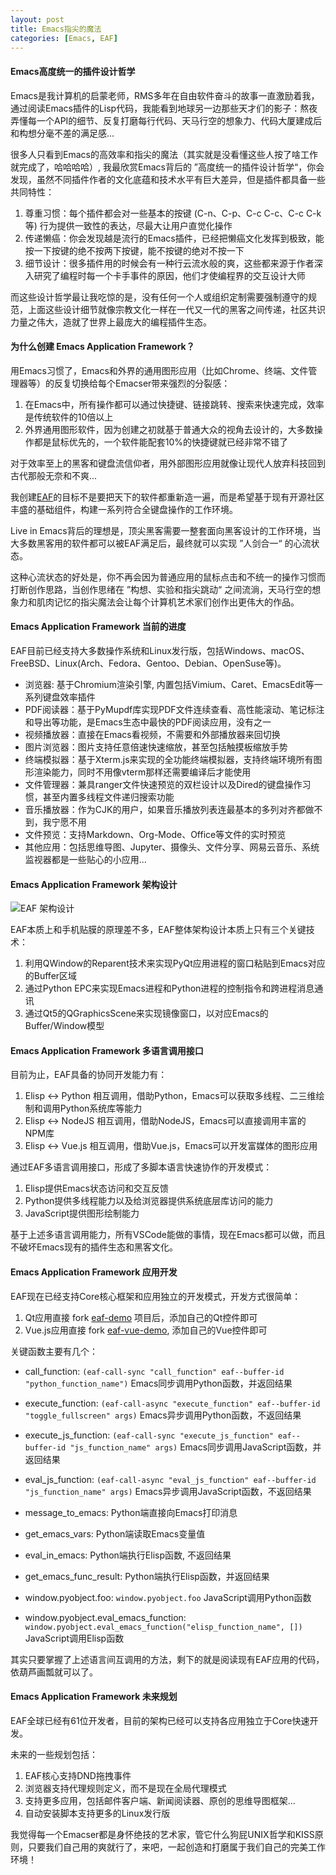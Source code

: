```yaml
---
layout: post
title: Emacs指尖的魔法
categories: [Emacs, EAF]
---
```


#### Emacs高度统一的插件设计哲学
Emacs是我计算机的启蒙老师，RMS多年在自由软件奋斗的故事一直激励着我，通过阅读Emacs插件的Lisp代码，我能看到地球另一边那些天才们的影子：熬夜弄懂每一个API的细节、反复打磨每行代码、天马行空的想象力、代码大厦建成后和构想分毫不差的满足感...

很多人只看到Emacs的高效率和指尖的魔法（其实就是没看懂这些人按了啥工作就完成了，哈哈哈哈）, 我最欣赏Emacs背后的 ”高度统一的插件设计哲学“，你会发现，虽然不同插件作者的文化底蕴和技术水平有巨大差异，但是插件都具备一些共同特性：
1. 尊重习惯：每个插件都会对一些基本的按键 (C-n、C-p、C-c C-c、C-c C-k 等) 行为提供一致性的表达，尽最大让用户直觉化操作
2. 传递懒癌：你会发现越是流行的Emacs插件，已经把懒癌文化发挥到极致，能按一下按键的绝不按两下按键，能不按键的绝对不按一下
3. 细节设计：很多插件用的时候会有一种行云流水般的爽，这些都来源于作者深入研究了编程时每一个卡手事件的原因，他们才使编程界的交互设计大师

而这些设计哲学最让我吃惊的是，没有任何一个人或组织定制需要强制遵守的规范，上面这些设计细节就像宗教文化一样在一代又一代的黑客之间传递，社区共识力量之伟大，造就了世界上最庞大的编程插件生态。

#### 为什么创建 Emacs Application Framework？
用Emacs习惯了，Emacs和外界的通用图形应用（比如Chrome、终端、文件管理器等）的反复切换给每个Emacser带来强烈的分裂感：
1. 在Emacs中，所有操作都可以通过快捷键、链接跳转、搜索来快速完成，效率是传统软件的10倍以上
2. 外界通用图形软件，因为创建之初就基于普通大众的视角去设计的，大多数操作都是鼠标优先的，一个软件能配套10%的快捷键就已经非常不错了

对于效率至上的黑客和键盘流信仰者，用外部图形应用就像让现代人放弃科技回到古代那般无奈和不爽...

我创建[EAF](https://github.com/emacs-eaf/emacs-application-framework/blob/master/README.zh-CN.md)的目标不是要把天下的软件都重新造一遍，而是希望基于现有开源社区丰盛的基础组件，构建一系列符合全键盘操作的工作环境。

Live in Emacs背后的理想是，顶尖黑客需要一整套面向黑客设计的工作环境，当大多数黑客用的软件都可以被EAF满足后，最终就可以实现 ”人剑合一“ 的心流状态。

这种心流状态的好处是，你不再会因为普通应用的鼠标点击和不统一的操作习惯而打断创作思路，当创作思绪在 ”构想、实验和指尖跳动“ 之间流淌，天马行空的想象力和肌肉记忆的指尖魔法会让每个计算机艺术家们创作出更伟大的作品。

#### Emacs Application Framework 当前的进度
EAF目前已经支持大多数操作系统和Linux发行版，包括Windows、macOS、FreeBSD、Linux(Arch、Fedora、Gentoo、Debian、OpenSuse等)。

* 浏览器: 基于Chromium渲染引擎, 内置包括Vimium、Caret、EmacsEdit等一系列键盘效率插件
* PDF阅读器：基于PyMupdf库实现PDF文件连续查看、高性能滚动、笔记标注和导出等功能，是Emacs生态中最快的PDF阅读应用，没有之一
* 视频播放器：直接在Emacs看视频，不需要和外部播放器来回切换
* 图片浏览器：图片支持任意倍速快速缩放，甚至包括触摸板缩放手势
* 终端模拟器：基于Xterm.js来实现的全功能终端模拟器，支持终端环境所有图形渲染能力，同时不用像vterm那样还需要编译后才能使用
* 文件管理器：兼具ranger文件快速预览的双栏设计以及Dired的键盘操作习惯，甚至内置多线程文件递归搜索功能
* 音乐播放器：作为CJK的用户，如果音乐播放列表连最基本的多列对齐都做不到，我宁愿不用
* 文件预览：支持Markdown、Org-Mode、Office等文件的实时预览
* 其他应用：包括思维导图、Jupyter、摄像头、文件分享、网易云音乐、系统监视器都是一些贴心的小应用...

#### Emacs Application Framework 架构设计
![EAF 架构设计]({{site.url}}/pics/eaf/framework.png)

EAF本质上和手机贴膜的原理差不多，EAF整体架构设计本质上只有三个关键技术：
1. 利用QWindow的Reparent技术来实现PyQt应用进程的窗口粘贴到Emacs对应的Buffer区域
2. 通过Python EPC来实现Emacs进程和Python进程的控制指令和跨进程消息通讯
3. 通过Qt5的QGraphicsScene来实现镜像窗口，以对应Emacs的Buffer/Window模型

#### Emacs Application Framework 多语言调用接口

目前为止，EAF具备的协同开发能力有：
1. Elisp <-> Python 相互调用，借助Python，Emacs可以获取多线程、二三维绘制和调用Python系统库等能力
2. Elisp <-> NodeJS 相互调用，借助NodeJS，Emacs可以直接调用丰富的NPM库
3. Elisp <-> Vue.js 相互调用，借助Vue.js，Emacs可以开发富媒体的图形应用

通过EAF多语言调用接口，形成了多脚本语言快速协作的开发模式：
1. Elisp提供Emacs状态访问和交互反馈
2. Python提供多线程能力以及给浏览器提供系统底层库访问的能力
3. JavaScript提供图形绘制能力

基于上述多语言调用能力，所有VSCode能做的事情，现在Emacs都可以做，而且不破坏Emacs现有的插件生态和黑客文化。

#### Emacs Application Framework 应用开发
EAF现在已经支持Core核心框架和应用独立的开发模式，开发方式很简单：
1. Qt应用直接 fork [eaf-demo](https://github.com/emacs-eaf/eaf-demo) 项目后，添加自己的Qt控件即可
2. Vue.js应用直接 fork [eaf-vue-demo](https://github.com/emacs-eaf/eaf-vue-demo), 添加自己的Vue控件即可

关键函数主要有几个：
* call_function: ```(eaf-call-sync "call_function" eaf--buffer-id "python_function_name")``` Emacs同步调用Python函数，并返回结果
* execute_function: ```(eaf-call-async "execute_function" eaf--buffer-id "toggle_fullscreen" args)``` Emacs异步调用Python函数，不返回结果

* execute_js_function: ```(eaf-call-sync "execute_js_function" eaf--buffer-id "js_function_name" args)``` Emacs同步调用JavaScript函数，并返回结果
* eval_js_function: ```(eaf-call-async "eval_js_function" eaf--buffer-id "js_function_name" args)``` Emacs异步调用JavaScript函数，不返回结果

* message_to_emacs: Python端直接向Emacs打印消息
* get_emacs_vars: Python端读取Emacs变量值

* eval_in_emacs: Python端执行Elisp函数, 不返回结果
* get_emacs_func_result: Python端执行Elisp函数，并返回结果

* window.pyobject.foo: ```window.pyobject.foo``` JavaScript调用Python函数
* window.pyobject.eval_emacs_function: ```window.pyobject.eval_emacs_function("elisp_function_name", [])``` JavaScript调用Elisp函数

其实只要掌握了上述语言间互调用的方法，剩下的就是阅读现有EAF应用的代码，依葫芦画瓢就可以了。

#### Emacs Application Framework 未来规划
EAF全球已经有61位开发者，目前的架构已经可以支持各应用独立于Core快速开发。

未来的一些规划包括：
1. EAF核心支持DND拖拽事件
2. 浏览器支持代理规则定义，而不是现在全局代理模式
3. 支持更多应用，包括邮件客户端、新闻阅读器、原创的思维导图框架...
4. 自动安装脚本支持更多的Linux发行版

我觉得每一个Emacser都是身怀绝技的艺术家，管它什么狗屁UNIX哲学和KISS原则，只要我们自己用的爽就行了，来吧，一起创造和打磨属于我们自己的完美工作环境！
